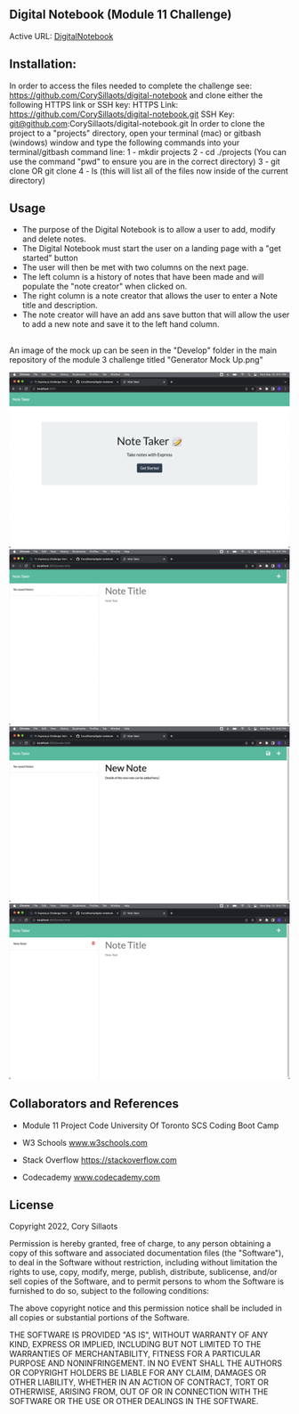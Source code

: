 ## Digital Notebook (Module 11 Challenge)

Active URL: [DigitalNotebook](https://github.com/CorySillaots/digital-notebook)
## Installation:
In order to access the files needed to complete the challenge see: https://github.com/CorySillaots/digital-notebook and clone either the following HTTPS link or SSH key:
HTTPS Link: https://github.com/CorySillaots/digital-notebook.git
SSH Key: git@github.com:CorySillaots/digital-notebook.git
In order to clone the project to a "projects" directory, open your terminal (mac) or gitbash (windows) window and type the following commands into your terminal/gitbash command line:
1 - mkdir projects
2 - cd ./projects (You can use the command "pwd" to ensure you are in the correct directory)
3 - git clone <HTTPS link> OR git clone <SSH Key>
4 - ls (this will list all of the files now inside of the current directory)


## Usage
- The purpose of the Digital Notebook is to allow a user to add, modify and delete notes.
- The Digital Notebook must start the user on a landing page with a "get started" button
- The user will then be met with two columns on the next page.
- The left column is a history of notes that have been made and will populate the "note creator" when clicked on.
- The right column is a note creator that allows the user to enter a Note title and description.
- The note creator will have an add ans save button that will allow the user to add a new note and save it to the left hand column.

##
An image of the mock up can be seen in the "Develop" folder in the main repository of the module 3 challenge titled "Generator Mock Up.png"

![image](./Develop/images/img1.png)
![image](./Develop/images/img2.png)
![image](./Develop/images/img3.png)
![image](./Develop/images/img4.png)


## Collaborators and References
- Module 11 Project Code
    University Of Toronto SCS Coding Boot Camp

- W3 Schools
    www.w3schools.com

- Stack Overflow
    https://stackoverflow.com

- Codecademy
    www.codecademy.com

## License
Copyright 2022, Cory Sillaots

Permission is hereby granted, free of charge, to any person obtaining a copy of this software and associated documentation files (the "Software"), to deal in the Software without restriction, including without limitation the rights to use, copy, modify, merge, publish, distribute, sublicense, and/or sell copies of the Software, and to permit persons to whom the Software is furnished to do so, subject to the following conditions:

The above copyright notice and this permission notice shall be included in all copies or substantial portions of the Software.

THE SOFTWARE IS PROVIDED "AS IS", WITHOUT WARRANTY OF ANY KIND, EXPRESS OR IMPLIED, INCLUDING BUT NOT LIMITED TO THE WARRANTIES OF MERCHANTABILITY, FITNESS FOR A PARTICULAR PURPOSE AND NONINFRINGEMENT. IN NO EVENT SHALL THE AUTHORS OR COPYRIGHT HOLDERS BE LIABLE FOR ANY CLAIM, DAMAGES OR OTHER LIABILITY, WHETHER IN AN ACTION OF CONTRACT, TORT OR OTHERWISE, ARISING FROM, OUT OF OR IN CONNECTION WITH THE SOFTWARE OR THE USE OR OTHER DEALINGS IN THE SOFTWARE.

